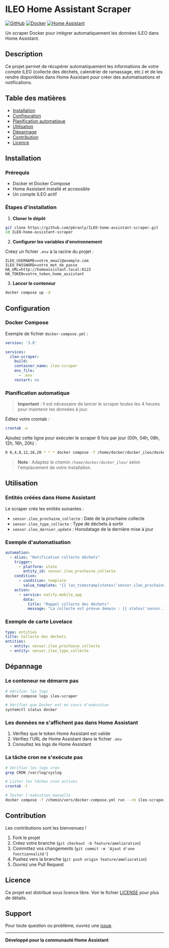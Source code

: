 # ILEO Home Assistant Scraper

[![GitHub](https://img.shields.io/github/license/pbranly/ILEO-home-assistant-scraper)](LICENSE)
[![Docker](https://img.shields.io/badge/docker-required-blue.svg)](https://www.docker.com/)
[![Home Assistant](https://img.shields.io/badge/home%20assistant-compatible-green.svg)](https://www.home-assistant.io/)

Un scraper Docker pour intégrer automatiquement les données ILEO dans Home Assistant.

## Description

Ce projet permet de récupérer automatiquement les informations de votre compte ILEO (collecte des déchets, calendrier de ramassage, etc.) et de les rendre disponibles dans Home Assistant pour créer des automatisations et notifications.

## Table des matières

- [Installation](#installation)
- [Configuration](#configuration)
- [Planification automatique](#planification-automatique)
- [Utilisation](#utilisation)
- [Dépannage](#dépannage)
- [Contribution](#contribution)
- [Licence](#licence)

## Installation

### Prérequis

- Docker et Docker Compose
- Home Assistant installé et accessible
- Un compte ILEO actif

### Étapes d'installation

1. **Cloner le dépôt**

```bash
git clone https://github.com/pbranly/ILEO-home-assistant-scraper.git
cd ILEO-home-assistant-scraper
```

2. **Configurer les variables d'environnement**

Créez un fichier `.env` à la racine du projet :

```env
ILEO_USERNAME=votre_email@exemple.com
ILEO_PASSWORD=votre_mot_de_passe
HA_URL=http://homeassistant.local:8123
HA_TOKEN=votre_token_home_assistant
```

3. **Lancer le conteneur**

```bash
docker compose up -d
```

## Configuration

### Docker Compose

Exemple de fichier `docker-compose.yml` :

```yaml
version: '3.8'

services:
  ileo-scraper:
    build: .
    container_name: ileo-scraper
    env_file:
      - .env
    restart: no
```

### Planification automatique

> **Important** : Il est nécessaire de lancer le scraper toutes les 4 heures pour maintenir les données à jour.

Éditez votre crontab :

```bash
crontab -e
```

Ajoutez cette ligne pour exécuter le scraper 6 fois par jour (00h, 04h, 08h, 12h, 16h, 20h) :

```bash
0 0,4,8,12,16,20 * * * docker compose -f /home/docker/docker_ileo/docker-compose.yml run --rm ileo-scraper
```

> **Note** : Adaptez le chemin `/home/docker/docker_ileo/` selon l'emplacement de votre installation.

## Utilisation

### Entités créées dans Home Assistant

Le scraper crée les entités suivantes :

- `sensor.ileo_prochaine_collecte` : Date de la prochaine collecte
- `sensor.ileo_type_collecte` : Type de déchets à sortir
- `sensor.ileo_dernier_update` : Horodatage de la dernière mise à jour

### Exemple d'automatisation

```yaml
automation:
  - alias: "Notification collecte déchets"
    trigger:
      - platform: state
        entity_id: sensor.ileo_prochaine_collecte
    condition:
      - condition: template
        value_template: "{{ (as_timestamp(states('sensor.ileo_prochaine_collecte')) - as_timestamp(now())) < 86400 }}"
    action:
      - service: notify.mobile_app
        data:
          title: "Rappel collecte des déchets"
          message: "La collecte est prévue demain : {{ states('sensor.ileo_type_collecte') }}"
```

### Exemple de carte Lovelace

```yaml
type: entities
title: Collecte des déchets
entities:
  - entity: sensor.ileo_prochaine_collecte
  - entity: sensor.ileo_type_collecte
```

## Dépannage

### Le conteneur ne démarre pas

```bash
# Vérifier les logs
docker compose logs ileo-scraper

# Vérifier que Docker est en cours d'exécution
systemctl status docker
```

### Les données ne s'affichent pas dans Home Assistant

1. Vérifiez que le token Home Assistant est valide
2. Vérifiez l'URL de Home Assistant dans le fichier `.env`
3. Consultez les logs de Home Assistant

### La tâche cron ne s'exécute pas

```bash
# Vérifier les logs cron
grep CRON /var/log/syslog

# Lister les tâches cron actives
crontab -l

# Tester l'exécution manuelle
docker compose -f /chemin/vers/docker-compose.yml run --rm ileo-scraper
```

## Contribution

Les contributions sont les bienvenues ! 

1. Fork le projet
2. Créez votre branche (`git checkout -b feature/amelioration`)
3. Committez vos changements (`git commit -m 'Ajout d'une fonctionnalité'`)
4. Pushez vers la branche (`git push origin feature/amelioration`)
5. Ouvrez une Pull Request

## Licence

Ce projet est distribué sous licence libre. Voir le fichier [LICENSE](LICENSE) pour plus de détails.

## Support

Pour toute question ou problème, ouvrez une [issue](https://github.com/pbranly/ILEO-home-assistant-scraper/issues).

---

**Développé pour la communauté Home Assistant**
